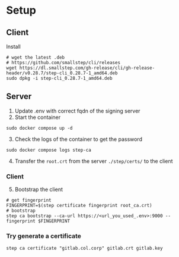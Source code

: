 # Setup
## Client
Install
```shell
# wget the latest .deb
# https://github.com/smallstep/cli/releases
wget https://dl.smallstep.com/gh-release/cli/gh-release-header/v0.28.7/step-cli_0.28.7-1_amd64.deb
sudo dpkg -i step-cli_0.28.7-1_amd64.deb
```

## Server
1) Update .env with correct fqdn of the signing server
2) Start the container
```shell
sudo docker compose up -d
````
3) Check the logs of the container to get the password
```shell
sudo docker compose logs step-ca
```
4) Transfer the `root.crt` from the server `./step/certs/` to the client
### Client
5) Bootstrap the client
```shell
# get fingerprint
FINGERPRINT=$(step certificate fingerprint root_ca.crt)
# bootstrap
step ca bootstrap --ca-url https://<url_you_used_.env>:9000 --fingerprint $FINGERPRINT
```
### Try generate a certificate
```shell
step ca certificate "gitlab.col.corp" gitlab.crt gitlab.key
```
